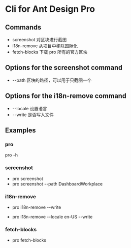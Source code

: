 # Cli for Ant Design Pro

## Commands

- screenshot 对区块进行截图
- i18n-remove 从项目中移除国际化
- fetch-blocks 下载 pro 所有的官方区块

## Options for the screenshot command

- --path 区块的路径，可以用于只截图一个

## Options for the i18n-remove command

- --locale 设置语言
- --write 是否写入文件

## Examples

### pro

pro -h

### screenshot

- pro screenshot
- pro screenshot --path DashboardWorkplace

### i18n-remove

- pro i18n-remove --write

- pro i18n-remove --locale en-US --write

### fetch-blocks

- pro fetch-blocks
